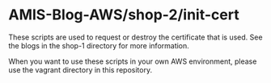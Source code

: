 # AMIS-Blog-AWS/shop-2/init-cert

These scripts are used to request or destroy the certificate that is used. See the blogs in the shop-1 
directory for more information.

When you want to use these scripts in your own AWS environment, please use the vagrant directory in this
repository.
